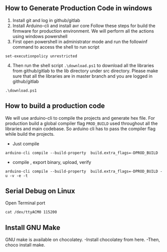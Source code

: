 ## How to Generate Production Code in windows
1. Install git and log in github/gitlab 
2. Install Arduino-cli and install avr core
Follow these steps for build the firmware for production environment. We will perform all the actions using windows powershell 
3. First open powershell in administrator mode and run the followinf command to access the shell to run script
```
set-executionpolicy unrestricted
 ```
4. Then run the shell script `.\download.ps1` to download all the libraries from github/gitlab to the lib directory under src directory. Please make sure that all the libraries are in master branch and you are logged in github/gitlab
```
.\download.ps1
```

## How to build a production code
We will use arduino-cli to compile the projects and generate hex file. For production build a global compiler flag `PROD_BUILD` used throughout all the libraries and main codebase. So arduino cli has to pass the compiler flag while build the projects. 

- Just compile 
```
arduino-cli compile --build-property  build.extra_flags=-DPROD_BUILD
```
- compile , export binary, upload, verify 
```
arduino-cli compile --build-property  build.extra_flags=-DPROD_BUILD -u -v -e -t 
```

## Serial Debug on Linux

Open Terminal port 
```
cat /dev/ttyACM0 115200
```


## Install GNU Make
GNU make is available on chocolatey.
-Install chocolatey from here.
-Then, choco install make.